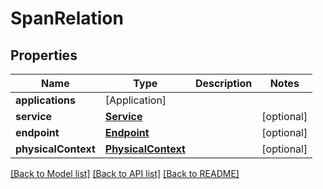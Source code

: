 # SpanRelation

## Properties
Name | Type | Description | Notes
------------ | ------------- | ------------- | -------------
**applications** | [Application] |  | 
**service** | [**Service**](Service.md) |  | [optional] 
**endpoint** | [**Endpoint**](Endpoint.md) |  | [optional] 
**physicalContext** | [**PhysicalContext**](PhysicalContext.md) |  | [optional] 

[[Back to Model list]](../README.md#documentation-for-models) [[Back to API list]](../README.md#documentation-for-api-endpoints) [[Back to README]](../README.md)


